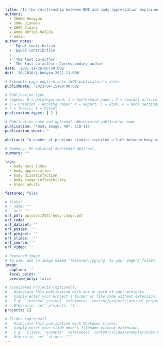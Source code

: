 ```yaml
---
title: 'Is the relationship between BMI and body appreciation explained by body dissatisfaction and body image inflexibility among older adults? A study among older Chinese men and women'
authors:
  - ZHANG Hengyue
  - SONG Jianwen
  - ZHAO Yiqing
  - Anna BRYTEK-MATERA
  - admin
author_notes:
  - 'Equal contribution'
  - 'Equal contribution'
  - 
  - 'The last co-author'
  - 'The last co-author; Corresponding author'
date: '2021-11-26T00:00:00Z'
doi: '10.1016/j.bodyim.2021.11.006'

# Schedule page publish date (NOT publication's date).
publishDate: '2021-04-15T00:00:00Z'

# Publication type.
# Legend: 0 = Uncategorized; 1 = Conference paper; 2 = Journal article;
# 3 = Preprint / Working Paper; 4 = Report; 5 = Book; 6 = Book section;
# 7 = Thesis; 8 = Patent
publication_types: ['2']

# Publication name and optional abbreviated publication name.
publication: '*Body Image, 40*, 110-115'
publication_short: ''

abstract: "A number of previous studies reported a link between body mass index (BMI) and body appreciation; however, many of these studies were conducted in Western countries and addressed younger samples. Older adults, especially in East Asia, remain insufficiently examined. Therefore, the objective of this study was to examine the relationship between BMI and body appreciation and to explore two potential mediators, body dissatisfaction and body image inflexibility, as proposed in a previous meta-analysis. A community-based cross-sectional study was performed among 313 older Chinese men and women (*M* = 67.90, *SD* = 7.94). Mediation tests were conducted to examine the roles of body dissatisfaction and body image inflexibility in the relationship between BMI and body appreciation. BMI correlated significantly with body appreciation, body dissatisfaction, and body image inflexibility among older women but did not correlate with body appreciation among older men. Body dissatisfaction and body image inflexibility emerged as significant mediators in the relationship between BMI and body appreciation among older Chinese women. Reducing body dissatisfaction and body image inflexibility may be potential targets for helping older women with high BMI to promote their body appreciation."

# Summary. An optional shortened abstract.
summary: ""

tags:
  - body mass index
  - body appreciation
  - body dissatisfaction
  - body image inflexibility
  - older adults

featured: false

# links:
# - name: ""
#   url: ""
url_pdf: uploads/2021-body-image.pdf
url_code: ''
url_dataset: ''
url_poster: ''
url_project: ''
url_slides: ''
url_source: ''
url_video: ''

# Featured image
# To use, add an image named `featured.jpg/png` to your page's folder.
image:
  caption: ''
  focal_point: ''
  preview_only: false

# Associated Projects (optional).
#   Associate this publication with one or more of your projects.
#   Simply enter your project's folder or file name without extension.
#   E.g. `internal-project` references `content/project/internal-project/index.md`.
#   Otherwise, set `projects: []`.
projects: []

# Slides (optional).
#   Associate this publication with Markdown slides.
#   Simply enter your slide deck's filename without extension.
#   E.g. `slides: "example"` references `content/slides/example/index.md`.
#   Otherwise, set `slides: ""`.
---
```

